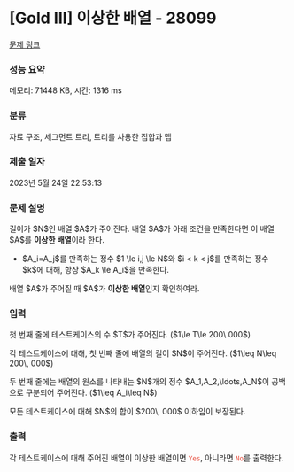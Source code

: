 # [Gold III] 이상한 배열 - 28099 

[문제 링크](https://www.acmicpc.net/problem/28099) 

### 성능 요약

메모리: 71448 KB, 시간: 1316 ms

### 분류

자료 구조, 세그먼트 트리, 트리를 사용한 집합과 맵

### 제출 일자

2023년 5월 24일 22:53:13

### 문제 설명

<p>길이가 $N$인 배열 $A$가 주어진다. 배열 $A$가 아래 조건을 만족한다면 이 배열 $A$를 <strong>이상한 배열</strong>이라 한다.</p>

<ul>
	<li>$A_i=A_j$를 만족하는 정수 $1 \le i,j \le N$와 $i < k < j$를 만족하는 정수 $k$에 대해, 항상 $A_k \le A_i$을 만족한다.</li>
</ul>

<p>배열 $A$가 주어질 때 $A$가 <strong>이상한 배열</strong>인지 확인하여라.</p>

### 입력 

 <p>첫 번째 줄에 테스트케이스의 수 $T$가 주어진다. ($1\le T\le 200\ 000$)</p>

<p>각 테스트케이스에 대해, 첫 번째 줄에 배열의 길이 $N$이 주어진다. ($1\leq N\leq 200\, 000$)</p>

<p>두 번째 줄에는 배열의 원소를 나타내는 $N$개의 정수 $A_1,A_2,\ldots,A_N$이 공백으로 구분되어 주어진다. ($1\leq A_i\leq N$)</p>

<p>모든 테스트케이스에 대해 $N$의 합이 $200\, 000$ 이하임이 보장된다.</p>

### 출력 

 <p>각 테스트케이스에 대해 주어진 배열이 이상한 배열이면 <span style="color:#e74c3c;"><code>Yes</code></span>, 아니라면 <span style="color:#e74c3c;"><code>No</code></span>를 출력한다.</p>


